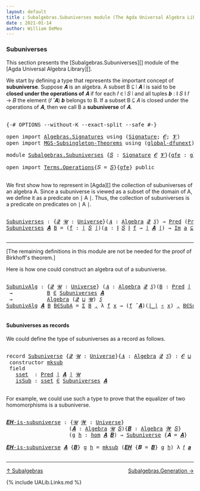 ```yaml
---
layout: default
title : Subalgebras.Subuniverses module (The Agda Universal Algebra Library)
date : 2021-01-14
author: William DeMeo
---
```


### <a id="subuniverses">Subuniverses</a>

This section presents the [Subalgebras.Subuniverses][] module of the [Agda Universal Algebra Library][].

We start by defining a type that represents the important concept of **subuniverse**. Suppose 𝑨 is an algebra.  A subset B ⊆ ∣ 𝑨 ∣ is said to be **closed under the operations of** 𝑨 if for each 𝑓 ∈ ∣ 𝑆 ∣ and all tuples 𝒃 : ∥ 𝑆 ∥ 𝑓 → 𝐵 the element (𝑓 ̂ 𝑨) 𝒃 belongs to B. If a subset B ⊆ 𝐴 is closed under the operations of 𝑨, then we call B a **subuniverse** of 𝑨.

<pre class="Agda">

<a id="672" class="Symbol">{-#</a> <a id="676" class="Keyword">OPTIONS</a> <a id="684" class="Pragma">--without-K</a> <a id="696" class="Pragma">--exact-split</a> <a id="710" class="Pragma">--safe</a> <a id="717" class="Symbol">#-}</a>

<a id="722" class="Keyword">open</a> <a id="727" class="Keyword">import</a> <a id="734" href="Algebras.Signatures.html" class="Module">Algebras.Signatures</a> <a id="754" class="Keyword">using</a> <a id="760" class="Symbol">(</a><a id="761" href="Algebras.Signatures.html#1299" class="Function">Signature</a><a id="770" class="Symbol">;</a> <a id="772" href="Prelude.Preliminaries.html#5600" class="Generalizable">𝓞</a><a id="773" class="Symbol">;</a> <a id="775" href="Universes.html#262" class="Generalizable">𝓥</a><a id="776" class="Symbol">)</a>
<a id="778" class="Keyword">open</a> <a id="783" class="Keyword">import</a> <a id="790" href="MGS-Subsingleton-Theorems.html" class="Module">MGS-Subsingleton-Theorems</a> <a id="816" class="Keyword">using</a> <a id="822" class="Symbol">(</a><a id="823" href="MGS-Subsingleton-Theorems.html#3468" class="Function">global-dfunext</a><a id="837" class="Symbol">)</a>

<a id="840" class="Keyword">module</a> <a id="847" href="Subalgebras.Subuniverses.html" class="Module">Subalgebras.Subuniverses</a> <a id="872" class="Symbol">{</a><a id="873" href="Subalgebras.Subuniverses.html#873" class="Bound">𝑆</a> <a id="875" class="Symbol">:</a> <a id="877" href="Algebras.Signatures.html#1299" class="Function">Signature</a> <a id="887" href="Prelude.Preliminaries.html#5600" class="Generalizable">𝓞</a> <a id="889" href="Universes.html#262" class="Generalizable">𝓥</a><a id="890" class="Symbol">}{</a><a id="892" href="Subalgebras.Subuniverses.html#892" class="Bound">gfe</a> <a id="896" class="Symbol">:</a> <a id="898" href="MGS-Subsingleton-Theorems.html#3468" class="Function">global-dfunext</a><a id="912" class="Symbol">}</a> <a id="914" class="Keyword">where</a>

<a id="921" class="Keyword">open</a> <a id="926" class="Keyword">import</a> <a id="933" href="Terms.Operations.html" class="Module">Terms.Operations</a><a id="949" class="Symbol">{</a><a id="950" class="Argument">𝑆</a> <a id="952" class="Symbol">=</a> <a id="954" href="Subalgebras.Subuniverses.html#873" class="Bound">𝑆</a><a id="955" class="Symbol">}{</a><a id="957" href="Subalgebras.Subuniverses.html#892" class="Bound">gfe</a><a id="960" class="Symbol">}</a> <a id="962" class="Keyword">public</a>

</pre>

We first show how to represent in [Agda][] the collection of subuniverses of an algebra A.  Since a subuniverse is viewed as a subset of the domain of A, we define it as a predicate on ∣ A ∣.  Thus, the collection of subuniverses is a predicate on predicates on ∣ A ∣.

<pre class="Agda">

<a id="Subuniverses"></a><a id="1266" href="Subalgebras.Subuniverses.html#1266" class="Function">Subuniverses</a> <a id="1279" class="Symbol">:</a> <a id="1281" class="Symbol">{</a><a id="1282" href="Subalgebras.Subuniverses.html#1282" class="Bound">𝓠</a> <a id="1284" href="Subalgebras.Subuniverses.html#1284" class="Bound">𝓤</a> <a id="1286" class="Symbol">:</a> <a id="1288" href="Agda.Primitive.html#423" class="Function">Universe</a><a id="1296" class="Symbol">}(</a><a id="1298" href="Subalgebras.Subuniverses.html#1298" class="Bound">𝑨</a> <a id="1300" class="Symbol">:</a> <a id="1302" href="Algebras.Algebras.html#694" class="Function">Algebra</a> <a id="1310" href="Subalgebras.Subuniverses.html#1282" class="Bound">𝓠</a> <a id="1312" href="Subalgebras.Subuniverses.html#873" class="Bound">𝑆</a><a id="1313" class="Symbol">)</a> <a id="1315" class="Symbol">→</a> <a id="1317" href="Relations.Unary.html#959" class="Function">Pred</a> <a id="1322" class="Symbol">(</a><a id="1323" href="Relations.Unary.html#959" class="Function">Pred</a> <a id="1328" href="Prelude.Preliminaries.html#13569" class="Function Operator">∣</a> <a id="1330" href="Subalgebras.Subuniverses.html#1298" class="Bound">𝑨</a> <a id="1332" href="Prelude.Preliminaries.html#13569" class="Function Operator">∣</a> <a id="1334" href="Subalgebras.Subuniverses.html#1284" class="Bound">𝓤</a><a id="1335" class="Symbol">)</a> <a id="1337" class="Symbol">(</a><a id="1338" href="Subalgebras.Subuniverses.html#887" class="Bound">𝓞</a> <a id="1340" href="Agda.Primitive.html#636" class="Function Operator">⊔</a> <a id="1342" href="Subalgebras.Subuniverses.html#889" class="Bound">𝓥</a> <a id="1344" href="Agda.Primitive.html#636" class="Function Operator">⊔</a> <a id="1346" href="Subalgebras.Subuniverses.html#1282" class="Bound">𝓠</a> <a id="1348" href="Agda.Primitive.html#636" class="Function Operator">⊔</a> <a id="1350" href="Subalgebras.Subuniverses.html#1284" class="Bound">𝓤</a><a id="1351" class="Symbol">)</a>
<a id="1353" href="Subalgebras.Subuniverses.html#1266" class="Function">Subuniverses</a> <a id="1366" href="Subalgebras.Subuniverses.html#1366" class="Bound">𝑨</a> <a id="1368" href="Subalgebras.Subuniverses.html#1368" class="Bound">B</a> <a id="1370" class="Symbol">=</a> <a id="1372" class="Symbol">(</a><a id="1373" href="Subalgebras.Subuniverses.html#1373" class="Bound">f</a> <a id="1375" class="Symbol">:</a> <a id="1377" href="Prelude.Preliminaries.html#13569" class="Function Operator">∣</a> <a id="1379" href="Subalgebras.Subuniverses.html#873" class="Bound">𝑆</a> <a id="1381" href="Prelude.Preliminaries.html#13569" class="Function Operator">∣</a><a id="1382" class="Symbol">)(</a><a id="1384" href="Subalgebras.Subuniverses.html#1384" class="Bound">a</a> <a id="1386" class="Symbol">:</a> <a id="1388" href="Prelude.Preliminaries.html#13647" class="Function Operator">∥</a> <a id="1390" href="Subalgebras.Subuniverses.html#873" class="Bound">𝑆</a> <a id="1392" href="Prelude.Preliminaries.html#13647" class="Function Operator">∥</a> <a id="1394" href="Subalgebras.Subuniverses.html#1373" class="Bound">f</a> <a id="1396" class="Symbol">→</a> <a id="1398" href="Prelude.Preliminaries.html#13569" class="Function Operator">∣</a> <a id="1400" href="Subalgebras.Subuniverses.html#1366" class="Bound">𝑨</a> <a id="1402" href="Prelude.Preliminaries.html#13569" class="Function Operator">∣</a><a id="1403" class="Symbol">)</a> <a id="1405" class="Symbol">→</a> <a id="1407" href="Relations.Unary.html#4333" class="Function Operator">Im</a> <a id="1410" href="Subalgebras.Subuniverses.html#1384" class="Bound">a</a> <a id="1412" href="Relations.Unary.html#4333" class="Function Operator">⊆</a> <a id="1414" href="Subalgebras.Subuniverses.html#1368" class="Bound">B</a> <a id="1416" class="Symbol">→</a> <a id="1418" class="Symbol">(</a><a id="1419" href="Subalgebras.Subuniverses.html#1373" class="Bound">f</a> <a id="1421" href="Algebras.Algebras.html#2997" class="Function Operator">̂</a> <a id="1423" href="Subalgebras.Subuniverses.html#1366" class="Bound">𝑨</a><a id="1424" class="Symbol">)</a> <a id="1426" href="Subalgebras.Subuniverses.html#1384" class="Bound">a</a> <a id="1428" href="Relations.Unary.html#1958" class="Function Operator">∈</a> <a id="1430" href="Subalgebras.Subuniverses.html#1368" class="Bound">B</a>

</pre>

-----------------------------------------

[The remaining definitions in this module are not be needed for the proof of Birkhoff's theorem.]


Here is how one could construct an algebra out of a subuniverse.

<pre class="Agda">

<a id="SubunivAlg"></a><a id="1668" href="Subalgebras.Subuniverses.html#1668" class="Function">SubunivAlg</a> <a id="1679" class="Symbol">:</a> <a id="1681" class="Symbol">{</a><a id="1682" href="Subalgebras.Subuniverses.html#1682" class="Bound">𝓠</a> <a id="1684" href="Subalgebras.Subuniverses.html#1684" class="Bound">𝓤</a> <a id="1686" class="Symbol">:</a> <a id="1688" href="Agda.Primitive.html#423" class="Function">Universe</a><a id="1696" class="Symbol">}</a> <a id="1698" class="Symbol">(</a><a id="1699" href="Subalgebras.Subuniverses.html#1699" class="Bound">𝑨</a> <a id="1701" class="Symbol">:</a> <a id="1703" href="Algebras.Algebras.html#694" class="Function">Algebra</a> <a id="1711" href="Subalgebras.Subuniverses.html#1682" class="Bound">𝓠</a> <a id="1713" href="Subalgebras.Subuniverses.html#873" class="Bound">𝑆</a><a id="1714" class="Symbol">)(</a><a id="1716" href="Subalgebras.Subuniverses.html#1716" class="Bound">B</a> <a id="1718" class="Symbol">:</a> <a id="1720" href="Relations.Unary.html#959" class="Function">Pred</a> <a id="1725" href="Prelude.Preliminaries.html#13569" class="Function Operator">∣</a> <a id="1727" href="Subalgebras.Subuniverses.html#1699" class="Bound">𝑨</a> <a id="1729" href="Prelude.Preliminaries.html#13569" class="Function Operator">∣</a> <a id="1731" href="Subalgebras.Subuniverses.html#1684" class="Bound">𝓤</a><a id="1732" class="Symbol">)</a>
 <a id="1735" class="Symbol">→</a>           <a id="1747" href="Subalgebras.Subuniverses.html#1716" class="Bound">B</a> <a id="1749" href="Relations.Unary.html#1958" class="Function Operator">∈</a> <a id="1751" href="Subalgebras.Subuniverses.html#1266" class="Function">Subuniverses</a> <a id="1764" href="Subalgebras.Subuniverses.html#1699" class="Bound">𝑨</a>
 <a id="1767" class="Symbol">→</a>           <a id="1779" href="Algebras.Algebras.html#694" class="Function">Algebra</a> <a id="1787" class="Symbol">(</a><a id="1788" href="Subalgebras.Subuniverses.html#1682" class="Bound">𝓠</a> <a id="1790" href="Agda.Primitive.html#636" class="Function Operator">⊔</a> <a id="1792" href="Subalgebras.Subuniverses.html#1684" class="Bound">𝓤</a><a id="1793" class="Symbol">)</a> <a id="1795" href="Subalgebras.Subuniverses.html#873" class="Bound">𝑆</a>
<a id="1797" href="Subalgebras.Subuniverses.html#1668" class="Function">SubunivAlg</a> <a id="1808" href="Subalgebras.Subuniverses.html#1808" class="Bound">𝑨</a> <a id="1810" href="Subalgebras.Subuniverses.html#1810" class="Bound">B</a> <a id="1812" href="Subalgebras.Subuniverses.html#1812" class="Bound">B∈SubA</a> <a id="1819" class="Symbol">=</a> <a id="1821" href="Sigma-Type.html#120" class="Record">Σ</a> <a id="1823" href="Subalgebras.Subuniverses.html#1810" class="Bound">B</a> <a id="1825" href="Prelude.Preliminaries.html#14564" class="InductiveConstructor Operator">,</a> <a id="1827" class="Symbol">λ</a> <a id="1829" href="Subalgebras.Subuniverses.html#1829" class="Bound">f</a> <a id="1831" href="Subalgebras.Subuniverses.html#1831" class="Bound">x</a> <a id="1833" class="Symbol">→</a> <a id="1835" class="Symbol">(</a><a id="1836" href="Subalgebras.Subuniverses.html#1829" class="Bound">f</a> <a id="1838" href="Algebras.Algebras.html#2997" class="Function Operator">̂</a> <a id="1840" href="Subalgebras.Subuniverses.html#1808" class="Bound">𝑨</a><a id="1841" class="Symbol">)(</a><a id="1843" href="Prelude.Preliminaries.html#13569" class="Function Operator">∣_∣</a> <a id="1847" href="MGS-MLTT.html#3813" class="Function Operator">∘</a> <a id="1849" href="Subalgebras.Subuniverses.html#1831" class="Bound">x</a><a id="1850" class="Symbol">)</a> <a id="1852" href="Prelude.Preliminaries.html#14564" class="InductiveConstructor Operator">,</a> <a id="1854" href="Subalgebras.Subuniverses.html#1812" class="Bound">B∈SubA</a> <a id="1861" href="Subalgebras.Subuniverses.html#1829" class="Bound">f</a> <a id="1863" class="Symbol">(</a><a id="1864" href="Prelude.Preliminaries.html#13569" class="Function Operator">∣_∣</a> <a id="1868" href="MGS-MLTT.html#3813" class="Function Operator">∘</a> <a id="1870" href="Subalgebras.Subuniverses.html#1831" class="Bound">x</a><a id="1871" class="Symbol">)(</a><a id="1873" href="Prelude.Preliminaries.html#13647" class="Function Operator">∥_∥</a> <a id="1877" href="MGS-MLTT.html#3813" class="Function Operator">∘</a> <a id="1879" href="Subalgebras.Subuniverses.html#1831" class="Bound">x</a><a id="1880" class="Symbol">)</a>

</pre>



#### <a id="subuniverses-as-records">Subuniverses as records</a>

We could define the type of subuniverses as a record as follows.

<pre class="Agda">

<a id="2043" class="Keyword">record</a> <a id="Subuniverse"></a><a id="2050" href="Subalgebras.Subuniverses.html#2050" class="Record">Subuniverse</a> <a id="2062" class="Symbol">{</a><a id="2063" href="Subalgebras.Subuniverses.html#2063" class="Bound">𝓠</a> <a id="2065" href="Subalgebras.Subuniverses.html#2065" class="Bound">𝓤</a> <a id="2067" class="Symbol">:</a> <a id="2069" href="Agda.Primitive.html#423" class="Function">Universe</a><a id="2077" class="Symbol">}{</a><a id="2079" href="Subalgebras.Subuniverses.html#2079" class="Bound">𝑨</a> <a id="2081" class="Symbol">:</a> <a id="2083" href="Algebras.Algebras.html#694" class="Function">Algebra</a> <a id="2091" href="Subalgebras.Subuniverses.html#2063" class="Bound">𝓠</a> <a id="2093" href="Subalgebras.Subuniverses.html#873" class="Bound">𝑆</a><a id="2094" class="Symbol">}</a> <a id="2096" class="Symbol">:</a> <a id="2098" href="Subalgebras.Subuniverses.html#887" class="Bound">𝓞</a> <a id="2100" href="Agda.Primitive.html#636" class="Function Operator">⊔</a> <a id="2102" href="Subalgebras.Subuniverses.html#889" class="Bound">𝓥</a> <a id="2104" href="Agda.Primitive.html#636" class="Function Operator">⊔</a> <a id="2106" class="Symbol">(</a><a id="2107" href="Subalgebras.Subuniverses.html#2063" class="Bound">𝓠</a> <a id="2109" href="Agda.Primitive.html#636" class="Function Operator">⊔</a> <a id="2111" href="Subalgebras.Subuniverses.html#2065" class="Bound">𝓤</a><a id="2112" class="Symbol">)</a> <a id="2114" href="Agda.Primitive.html#606" class="Function Operator">⁺</a> <a id="2116" href="Universes.html#403" class="Function Operator">̇</a> <a id="2118" class="Keyword">where</a>
 <a id="2125" class="Keyword">constructor</a> <a id="mksub"></a><a id="2137" href="Subalgebras.Subuniverses.html#2137" class="InductiveConstructor">mksub</a>
 <a id="2144" class="Keyword">field</a>
   <a id="Subuniverse.sset"></a><a id="2153" href="Subalgebras.Subuniverses.html#2153" class="Field">sset</a>  <a id="2159" class="Symbol">:</a> <a id="2161" href="Relations.Unary.html#959" class="Function">Pred</a> <a id="2166" href="Prelude.Preliminaries.html#13569" class="Function Operator">∣</a> <a id="2168" href="Subalgebras.Subuniverses.html#2079" class="Bound">𝑨</a> <a id="2170" href="Prelude.Preliminaries.html#13569" class="Function Operator">∣</a> <a id="2172" href="Subalgebras.Subuniverses.html#2065" class="Bound">𝓤</a>
   <a id="Subuniverse.isSub"></a><a id="2177" href="Subalgebras.Subuniverses.html#2177" class="Field">isSub</a> <a id="2183" class="Symbol">:</a> <a id="2185" href="Subalgebras.Subuniverses.html#2153" class="Field">sset</a> <a id="2190" href="Relations.Unary.html#1958" class="Function Operator">∈</a> <a id="2192" href="Subalgebras.Subuniverses.html#1266" class="Function">Subuniverses</a> <a id="2205" href="Subalgebras.Subuniverses.html#2079" class="Bound">𝑨</a>

</pre>

For example, we could use such a type to prove that the equalizer of two homomorphisms is a subuniverse.

<pre class="Agda">

<a id="𝑬𝑯-is-subuniverse"></a><a id="2340" href="Subalgebras.Subuniverses.html#2340" class="Function">𝑬𝑯-is-subuniverse</a> <a id="2358" class="Symbol">:</a> <a id="2360" class="Symbol">{</a><a id="2361" href="Subalgebras.Subuniverses.html#2361" class="Bound">𝓤</a> <a id="2363" href="Subalgebras.Subuniverses.html#2363" class="Bound">𝓦</a> <a id="2365" class="Symbol">:</a> <a id="2367" href="Agda.Primitive.html#423" class="Function">Universe</a><a id="2375" class="Symbol">}</a>
                    <a id="2397" class="Symbol">(</a><a id="2398" href="Subalgebras.Subuniverses.html#2398" class="Bound">𝑨</a> <a id="2400" class="Symbol">:</a> <a id="2402" href="Algebras.Algebras.html#694" class="Function">Algebra</a> <a id="2410" href="Subalgebras.Subuniverses.html#2361" class="Bound">𝓤</a> <a id="2412" href="Subalgebras.Subuniverses.html#873" class="Bound">𝑆</a><a id="2413" class="Symbol">){</a><a id="2415" href="Subalgebras.Subuniverses.html#2415" class="Bound">𝑩</a> <a id="2417" class="Symbol">:</a> <a id="2419" href="Algebras.Algebras.html#694" class="Function">Algebra</a> <a id="2427" href="Subalgebras.Subuniverses.html#2363" class="Bound">𝓦</a> <a id="2429" href="Subalgebras.Subuniverses.html#873" class="Bound">𝑆</a><a id="2430" class="Symbol">}</a>
                    <a id="2452" class="Symbol">(</a><a id="2453" href="Subalgebras.Subuniverses.html#2453" class="Bound">g</a> <a id="2455" href="Subalgebras.Subuniverses.html#2455" class="Bound">h</a> <a id="2457" class="Symbol">:</a> <a id="2459" href="Homomorphisms.Basic.html#2343" class="Function">hom</a> <a id="2463" href="Subalgebras.Subuniverses.html#2398" class="Bound">𝑨</a> <a id="2465" href="Subalgebras.Subuniverses.html#2415" class="Bound">𝑩</a><a id="2466" class="Symbol">)</a> <a id="2468" class="Symbol">→</a> <a id="2470" href="Subalgebras.Subuniverses.html#2050" class="Record">Subuniverse</a> <a id="2482" class="Symbol">{</a><a id="2483" class="Argument">𝑨</a> <a id="2485" class="Symbol">=</a> <a id="2487" href="Subalgebras.Subuniverses.html#2398" class="Bound">𝑨</a><a id="2488" class="Symbol">}</a>

<a id="2491" href="Subalgebras.Subuniverses.html#2340" class="Function">𝑬𝑯-is-subuniverse</a> <a id="2509" href="Subalgebras.Subuniverses.html#2509" class="Bound">𝑨</a> <a id="2511" class="Symbol">{</a><a id="2512" href="Subalgebras.Subuniverses.html#2512" class="Bound">𝑩</a><a id="2513" class="Symbol">}</a> <a id="2515" href="Subalgebras.Subuniverses.html#2515" class="Bound">g</a> <a id="2517" href="Subalgebras.Subuniverses.html#2517" class="Bound">h</a> <a id="2519" class="Symbol">=</a> <a id="2521" href="Subalgebras.Subuniverses.html#2137" class="InductiveConstructor">mksub</a> <a id="2527" class="Symbol">(</a><a id="2528" href="Homomorphisms.Basic.html#4266" class="Function">𝑬𝑯</a> <a id="2531" class="Symbol">{</a><a id="2532" class="Argument">𝑩</a> <a id="2534" class="Symbol">=</a> <a id="2536" href="Subalgebras.Subuniverses.html#2512" class="Bound">𝑩</a><a id="2537" class="Symbol">}</a> <a id="2539" href="Subalgebras.Subuniverses.html#2515" class="Bound">g</a> <a id="2541" href="Subalgebras.Subuniverses.html#2517" class="Bound">h</a><a id="2542" class="Symbol">)</a> <a id="2544" class="Symbol">λ</a> <a id="2546" href="Subalgebras.Subuniverses.html#2546" class="Bound">𝑓</a> <a id="2548" href="Subalgebras.Subuniverses.html#2548" class="Bound">𝒂</a> <a id="2550" href="Subalgebras.Subuniverses.html#2550" class="Bound">x</a> <a id="2552" class="Symbol">→</a> <a id="2554" href="Homomorphisms.Basic.html#4583" class="Function">𝑬𝑯-closed</a> <a id="2564" class="Symbol">{</a><a id="2565" class="Argument">𝑨</a> <a id="2567" class="Symbol">=</a> <a id="2569" href="Subalgebras.Subuniverses.html#2509" class="Bound">𝑨</a><a id="2570" class="Symbol">}{</a><a id="2572" class="Argument">𝑩</a> <a id="2574" class="Symbol">=</a> <a id="2576" href="Subalgebras.Subuniverses.html#2512" class="Bound">𝑩</a><a id="2577" class="Symbol">}</a> <a id="2579" href="Subalgebras.Subuniverses.html#2515" class="Bound">g</a> <a id="2581" href="Subalgebras.Subuniverses.html#2517" class="Bound">h</a> <a id="2583" href="Subalgebras.Subuniverses.html#2546" class="Bound">𝑓</a> <a id="2585" href="Subalgebras.Subuniverses.html#2548" class="Bound">𝒂</a> <a id="2587" href="Subalgebras.Subuniverses.html#2550" class="Bound">x</a>

</pre>

-------------------------------

[↑ Subalgebras](Subalgebras.html)
<span style="float:right;">[Subalgebras.Generation →](Subalgebras.Generation.html)</span>

{% include UALib.Links.md %}
